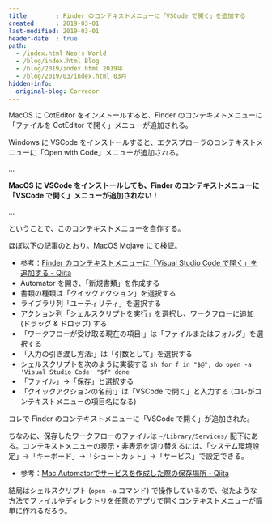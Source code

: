 ```yaml
---
title        : Finder のコンテキストメニューに「VSCode で開く」を追加する
created      : 2019-03-01
last-modified: 2019-03-01
header-date  : true
path:
  - /index.html Neo's World
  - /blog/index.html Blog
  - /blog/2019/index.html 2019年
  - /blog/2019/03/index.html 03月
hidden-info:
  original-blog: Corredor
---
```


MacOS に CotEditor をインストールすると、Finder のコンテキストメニューに「ファイルを CotEditor で開く」メニューが追加される。

Windows に VSCode をインストールすると、エクスプローラのコンテキストメニューに「Open with Code」メニューが追加される。

…

**MacOS に VSCode をインストールしても、Finder のコンテキストメニューに「VSCode で開く」メニューが追加されない！**

…

ということで、このコンテキストメニューを自作する。

ほぼ以下の記事のとおり。MacOS Mojave にて検証。

- 参考：[Finder のコンテキストメニューに「Visual Studio Code で開く」を追加する - Qiita](https://qiita.com/hiroyuki7/items/a3fcdf943c313473ecee)
- Automator を開き、「新規書類」を作成する
- 書類の種類は「クイックアクション」を選択する
- ライブラリ列「ユーティリティ」を選択する
- アクション列「シェルスクリプトを実行」を選択し、ワークフローに追加 (ドラッグ & ドロップ) する
- 「ワークフローが受け取る現在の項目:」は「ファイルまたはフォルダ」を選択する
- 「入力の引き渡し方法:」は「引数として」を選択する
- シェルスクリプトを次のように実装する `sh for f in "$@"; do open -a 'Visual Studio Code' "$f" done`
- 「ファイル」→「保存」と選択する
- 「クイックアクションの名前:」は「VSCode で開く」と入力する (コレがコンテキストメニューの項目名になる)

コレで Finder のコンテキストメニューに「VSCode で開く」が追加された。

ちなみに、保存したワークフローのファイルは `~/Library/Services/` 配下にある。コンテキストメニューの表示・非表示を切り替えるには、「システム環境設定」→「キーボード」→「ショートカット」→「サービス」で設定できる。

- 参考：[Mac Automatorでサービスを作成した際の保存場所 - Qiita](https://qiita.com/PolarBear/items/98e1a8b2457a48104797)

結局はシェルスクリプト (`open -a` コマンド) で操作しているので、似たような方法でファイルやディレクトリを任意のアプリで開くコンテキストメニューが簡単に作れるだろう。
